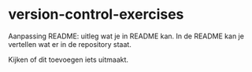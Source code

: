 # version-control-exercises 
Aanpassing README: uitleg wat je in README kan. 
In de README kan je vertellen wat er in de repository staat. 

Kijken of dit toevoegen iets uitmaakt. 